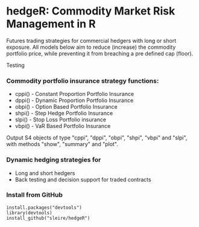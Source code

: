 # hedgeR: Commodity Market Risk Management in R
Futures trading strategies for commercial hedgers with long or short exposure. All models below aim to reduce (increase) the commodity portfolio price, while preventing it from breaching a pre defined cap (floor).

Testing

### Commodity portfolio insurance strategy functions:

- cppi() - Constant Proportion Portfolio Insurance   
- dppi() - Dynamic Proportion Portfolio Insurance   
- obpi() - Option Based Portfolio Insurance         
- shpi() - Step Hedge Portfolio Insurance            
- slpi() - Stop Loss Portfolio insurance             
- vbpi() - VaR Based Portfolio Insurance 

Output S4 objects of type "cppi", "dppi", "obpi", "shpi", "vbpi" and "slpi", with methods "show", "summary" and "plot".

### Dynamic hedging strategies for
- Long and short hedgers
- Back testing and decision support for traded contracts

### Install from GitHub
```
install.packages("devtools")  
library(devtools)
install_github("sleire/hedgeR")
```
